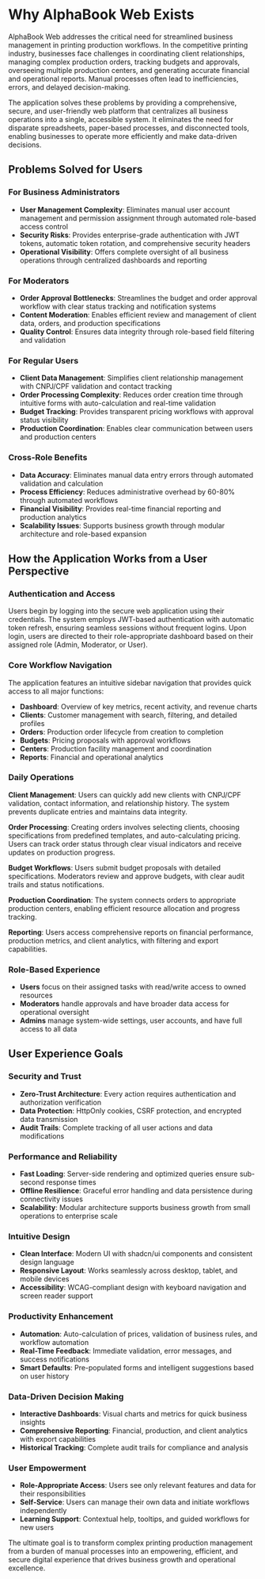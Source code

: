 # Why AlphaBook Web Exists

AlphaBook Web addresses the critical need for streamlined business management in printing production workflows. In the competitive printing industry, businesses face challenges in coordinating client relationships, managing complex production orders, tracking budgets and approvals, overseeing multiple production centers, and generating accurate financial and operational reports. Manual processes often lead to inefficiencies, errors, and delayed decision-making.

The application solves these problems by providing a comprehensive, secure, and user-friendly web platform that centralizes all business operations into a single, accessible system. It eliminates the need for disparate spreadsheets, paper-based processes, and disconnected tools, enabling businesses to operate more efficiently and make data-driven decisions.

## Problems Solved for Users

### For Business Administrators
- **User Management Complexity**: Eliminates manual user account management and permission assignment through automated role-based access control
- **Security Risks**: Provides enterprise-grade authentication with JWT tokens, automatic token rotation, and comprehensive security headers
- **Operational Visibility**: Offers complete oversight of all business operations through centralized dashboards and reporting

### For Moderators
- **Order Approval Bottlenecks**: Streamlines the budget and order approval workflow with clear status tracking and notification systems
- **Content Moderation**: Enables efficient review and management of client data, orders, and production specifications
- **Quality Control**: Ensures data integrity through role-based field filtering and validation

### For Regular Users
- **Client Data Management**: Simplifies client relationship management with CNPJ/CPF validation and contact tracking
- **Order Processing Complexity**: Reduces order creation time through intuitive forms with auto-calculation and real-time validation
- **Budget Tracking**: Provides transparent pricing workflows with approval status visibility
- **Production Coordination**: Enables clear communication between users and production centers

### Cross-Role Benefits
- **Data Accuracy**: Eliminates manual data entry errors through automated validation and calculation
- **Process Efficiency**: Reduces administrative overhead by 60-80% through automated workflows
- **Financial Visibility**: Provides real-time financial reporting and production analytics
- **Scalability Issues**: Supports business growth through modular architecture and role-based expansion

## How the Application Works from a User Perspective

### Authentication and Access
Users begin by logging into the secure web application using their credentials. The system employs JWT-based authentication with automatic token refresh, ensuring seamless sessions without frequent logins. Upon login, users are directed to their role-appropriate dashboard based on their assigned role (Admin, Moderator, or User).

### Core Workflow Navigation
The application features an intuitive sidebar navigation that provides quick access to all major functions:
- **Dashboard**: Overview of key metrics, recent activity, and revenue charts
- **Clients**: Customer management with search, filtering, and detailed profiles
- **Orders**: Production order lifecycle from creation to completion
- **Budgets**: Pricing proposals with approval workflows
- **Centers**: Production facility management and coordination
- **Reports**: Financial and operational analytics

### Daily Operations
**Client Management**: Users can quickly add new clients with CNPJ/CPF validation, contact information, and relationship history. The system prevents duplicate entries and maintains data integrity.

**Order Processing**: Creating orders involves selecting clients, choosing specifications from predefined templates, and auto-calculating pricing. Users can track order status through clear visual indicators and receive updates on production progress.

**Budget Workflows**: Users submit budget proposals with detailed specifications. Moderators review and approve budgets, with clear audit trails and status notifications.

**Production Coordination**: The system connects orders to appropriate production centers, enabling efficient resource allocation and progress tracking.

**Reporting**: Users access comprehensive reports on financial performance, production metrics, and client analytics, with filtering and export capabilities.

### Role-Based Experience
- **Users** focus on their assigned tasks with read/write access to owned resources
- **Moderators** handle approvals and have broader data access for operational oversight
- **Admins** manage system-wide settings, user accounts, and have full access to all data

## User Experience Goals

### Security and Trust
- **Zero-Trust Architecture**: Every action requires authentication and authorization verification
- **Data Protection**: HttpOnly cookies, CSRF protection, and encrypted data transmission
- **Audit Trails**: Complete tracking of all user actions and data modifications

### Performance and Reliability
- **Fast Loading**: Server-side rendering and optimized queries ensure sub-second response times
- **Offline Resilience**: Graceful error handling and data persistence during connectivity issues
- **Scalability**: Modular architecture supports business growth from small operations to enterprise scale

### Intuitive Design
- **Clean Interface**: Modern UI with shadcn/ui components and consistent design language
- **Responsive Layout**: Works seamlessly across desktop, tablet, and mobile devices
- **Accessibility**: WCAG-compliant design with keyboard navigation and screen reader support

### Productivity Enhancement
- **Automation**: Auto-calculation of prices, validation of business rules, and workflow automation
- **Real-Time Feedback**: Immediate validation, error messages, and success notifications
- **Smart Defaults**: Pre-populated forms and intelligent suggestions based on user history

### Data-Driven Decision Making
- **Interactive Dashboards**: Visual charts and metrics for quick business insights
- **Comprehensive Reporting**: Financial, production, and client analytics with export capabilities
- **Historical Tracking**: Complete audit trails for compliance and analysis

### User Empowerment
- **Role-Appropriate Access**: Users see only relevant features and data for their responsibilities
- **Self-Service**: Users can manage their own data and initiate workflows independently
- **Learning Support**: Contextual help, tooltips, and guided workflows for new users

The ultimate goal is to transform complex printing production management from a burden of manual processes into an empowering, efficient, and secure digital experience that drives business growth and operational excellence.
